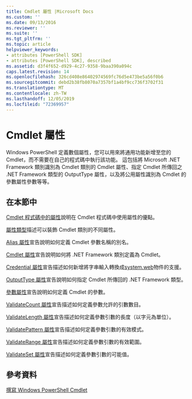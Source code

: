 ```yaml
---
title: Cmdlet 屬性 |Microsoft Docs
ms.custom: ''
ms.date: 09/13/2016
ms.reviewer: ''
ms.suite: ''
ms.tgt_pltfrm: ''
ms.topic: article
helpviewer_keywords:
- attributes [PowerShell SDK]
- attributes [PowerShell SDK], described
ms.assetid: d3f4f652-d929-4c27-9358-9baa390a094c
caps.latest.revision: 14
ms.openlocfilehash: 326cd408e86402974569fc76d5e473be5a56f0b6
ms.sourcegitcommit: debd2b38fb8070a7357bf1a4bf9cc736f3702f31
ms.translationtype: MT
ms.contentlocale: zh-TW
ms.lasthandoff: 12/05/2019
ms.locfileid: "72369957"
---
```

# <a name="cmdlet-attributes"></a>Cmdlet 屬性

Windows PowerShell 定義數個屬性，您可以用來將通用功能新增至您的 Cmdlet，而不需要在自己的程式碼中執行該功能。 這包括將 Microsoft .NET Framework 類別識別為 Cmdlet 類別的 Cmdlet 屬性、指定 Cmdlet 所傳回之 .NET Framework 類型的 OutputType 屬性，以及將公用屬性識別為 Cmdlet 的參數屬性參數等等。

## <a name="in-this-section"></a>在本節中

[Cmdlet 程式碼中的屬性](./attributes-in-cmdlet-code.md)說明在 Cmdlet 程式碼中使用屬性的優點。

[屬性類型](./attribute-types.md)描述可以裝飾 Cmdlet 類別的不同屬性。

[Alias 屬性](./alias-attribute-declaration.md)宣告說明如何定義 Cmdlet 參數名稱的別名。

[Cmdlet 屬性](./cmdlet-attribute-declaration.md)宣告說明如何將 .NET Framework 類別定義為 Cmdlet。

[Credential 屬性](./credential-attribute-declaration.md)宣告描述如何新增將字串輸入轉換成[system.web](/dotnet/api/System.Management.Automation.PSCredential)物件的支援。

[OutputType 屬性](./outputtype-attribute-declaration.md)宣告說明如何指定 Cmdlet 所傳回的 .NET Framework 類型。

[參數屬性](./parameter-attribute-declaration.md)宣告說明如何定義 Cmdlet 的參數。

[ValidateCount 屬性](./validatecount-attribute-declaration.md)宣告描述如何定義參數允許的引數數目。

[ValidateLength 屬性](./validatelength-attribute-declaration.md)宣告描述如何定義參數引數的長度（以字元為單位）。

[ValidatePattern 屬性](./validatepattern-attribute-declaration.md)宣告描述如何定義參數引數的有效模式。

[ValidateRange 屬性](./validaterange-attribute-declaration.md)宣告描述如何定義參數引數的有效範圍。

[ValidateSet 屬性](./validateset-attribute-declaration.md)宣告描述如何定義參數引數的可能值。

## <a name="reference"></a>參考資料

[撰寫 Windows PowerShell Cmdlet](./writing-a-windows-powershell-cmdlet.md)
